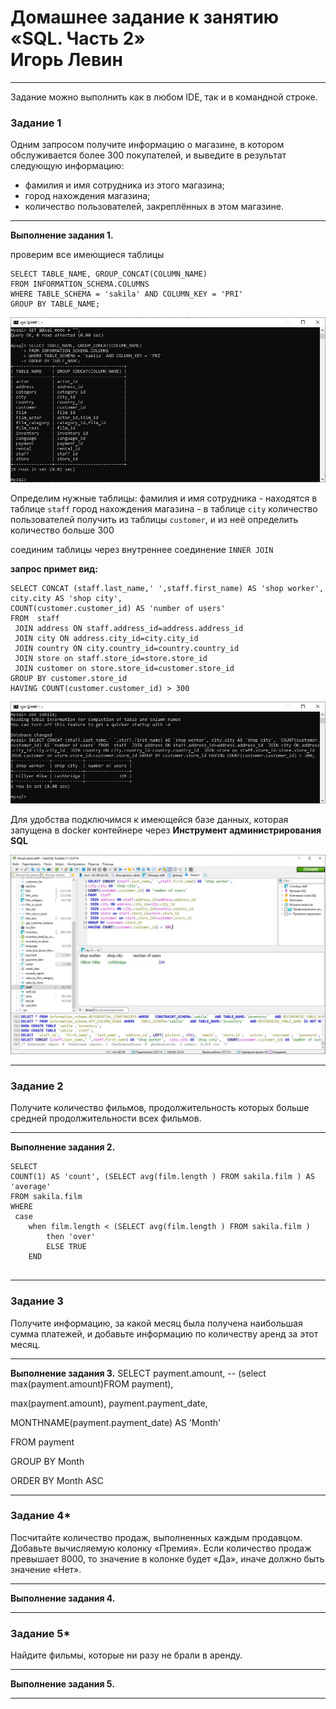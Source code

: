# Домашнее задание к занятию «SQL. Часть 2» <br/> Игорь Левин

---

Задание можно выполнить как в любом IDE, так и в командной строке.

### Задание 1

Одним запросом получите информацию о магазине, в котором обслуживается более 300 покупателей, и выведите в результат следующую информацию: 
- фамилия и имя сотрудника из этого магазина;
- город нахождения магазина;
- количество пользователей, закреплённых в этом магазине.

---

**Выполнение задания 1.**

проверим все имеющиеся таблицы
```
SELECT TABLE_NAME, GROUP_CONCAT(COLUMN_NAME) 
FROM INFORMATION_SCHEMA.COLUMNS 
WHERE TABLE_SCHEMA = 'sakila' AND COLUMN_KEY = 'PRI' 
GROUP BY TABLE_NAME;
```

 ![command.JPG](https://github.com/elekpow/netology/blob/main/reldb/lesson4/images/command.JPG)
 


Определим нужные таблицы:
фамилия и имя сотрудника - находятся в таблице  `staff` 
город нахождения магазина - в таблице `city`
количество пользователей получить из таблицы `customer`, и из неё определить количество больше 300

соединим таблицы через внутреннее соединение  `INNER JOIN`

**запрос примет вид:**

```
SELECT CONCAT (staff.last_name,' ',staff.first_name) AS 'shop worker',
city.city AS 'shop city', 
COUNT(customer.customer_id) AS 'number of users'
FROM  staff
 JOIN address ON staff.address_id=address.address_id
 JOIN city ON address.city_id=city.city_id
 JOIN country ON city.country_id=country.country_id
 JOIN store on staff.store_id=store.store_id
 JOIN customer on store.store_id=customer.store_id
GROUP BY customer.store_id
HAVING COUNT(customer.customer_id) > 300
```

 ![command_sql.JPG](https://github.com/elekpow/netology/blob/main/reldb/lesson4/images/command_sql.JPG)
 
 
Для удобства подключимся  к имеющейся базе данных, которая запущена в docker контейнере через **Инструмент администрирования SQL** 
 
 ![sql.JPG](https://github.com/elekpow/netology/blob/main/reldb/lesson4/images/sql.JPG)

---

### Задание 2

Получите количество фильмов, продолжительность которых больше средней продолжительности всех фильмов.

---

**Выполнение задания 2.**


```
SELECT
COUNT(1) AS 'count', (SELECT avg(film.length ) FROM sakila.film ) AS 'average'
FROM sakila.film 
WHERE 
 case 
 	when film.length < (SELECT avg(film.length ) FROM sakila.film ) 
		then 'over' 
		ELSE TRUE
	END


```



---

### Задание 3

Получите информацию, за какой месяц была получена наибольшая сумма платежей, и добавьте информацию по количеству аренд за этот месяц.


---

**Выполнение задания 3.**
SELECT 
payment.amount,
-- (select max(payment.amount)FROM payment),

 max(payment.amount),
payment.payment_date, 

MONTHNAME(payment.payment_date) AS 'Month'
 
FROM payment

 GROUP BY Month

 ORDER BY Month ASC



 
---

### Задание 4*

Посчитайте количество продаж, выполненных каждым продавцом. Добавьте вычисляемую колонку «Премия». Если количество продаж превышает 8000, то значение в колонке будет «Да», иначе должно быть значение «Нет».

---

**Выполнение задания 4.**


---

### Задание 5*

Найдите фильмы, которые ни разу не брали в аренду.


---

**Выполнение задания 5.**


---
